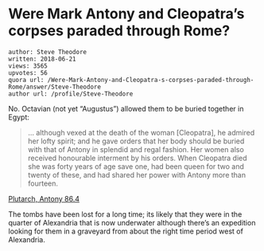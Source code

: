 # Were Mark Antony and Cleopatra’s corpses paraded through Rome?

	author: Steve Theodore
	written: 2018-06-21
	views: 3565
	upvotes: 56
	quora url: /Were-Mark-Antony-and-Cleopatra-s-corpses-paraded-through-Rome/answer/Steve-Theodore
	author url: /profile/Steve-Theodore


No. Octavian (not yet “Augustus”) allowed them to be buried together in Egypt:

> … although vexed at the death of the woman [Cleopatra], he admired her lofty spirit; and he gave orders that her body should be buried with that of Antony in splendid and regal fashion. Her women also received honourable interment by his orders. When Cleopatra died she was forty years of age save one, had been queen for two and twenty of these, and had shared her power with Antony more than fourteen.

[Plutarch, Antony 86.4](http://www.perseus.tufts.edu/hopper/text?doc=Perseus%3Atext%3A2008.01.0007%3Achapter%3D86%3Asection%3D4)

The tombs have been lost for a long time; its likely that they were in the quarter of Alexandria that is now underwater although there’s an expedition looking for them in a graveyard from about the right time period west of Alexandria.

